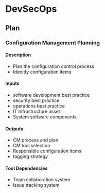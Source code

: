 # DevSecOps

## Plan

### Configuration Management Planning

#### Description
 - Plan the configuration control process
 - Idenitfy configuration items

#### Inputs
 - software development best practice
 - security best practice
 - operations best practice
 - IT Infrastructure asset
 - System software components

#### Outputs
 - CM process and plan
 - CM tool selection
 - Responsible configuration items
 - tagging strategy

#### Tool Dependencies
 - Team collaboration system
 - Issue tracking system
